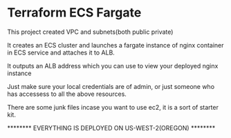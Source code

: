 # Terraform ECS Fargate

This project created VPC and subnets(both public private)

It creates an ECS cluster and launches a fargate instance of nginx container in ECS service and attaches it to ALB.

It outputs an ALB address which you can use to view your deployed nginx instance

Just make sure your local credentials are of admin, or just someone who has accessess to all the above resources.

There are some junk files incase you want to use ec2, it is a sort of starter kit.

******** EVERYTHING IS DEPLOYED ON US-WEST-2(OREGON) ********
